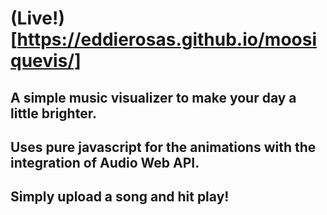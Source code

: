 # (Live!)[https://eddierosas.github.io/moosiquevis/]

## A simple music visualizer to make your day a little brighter. 

## Uses pure javascript for the animations with the integration of Audio Web API. 

## Simply upload a song and hit play!
